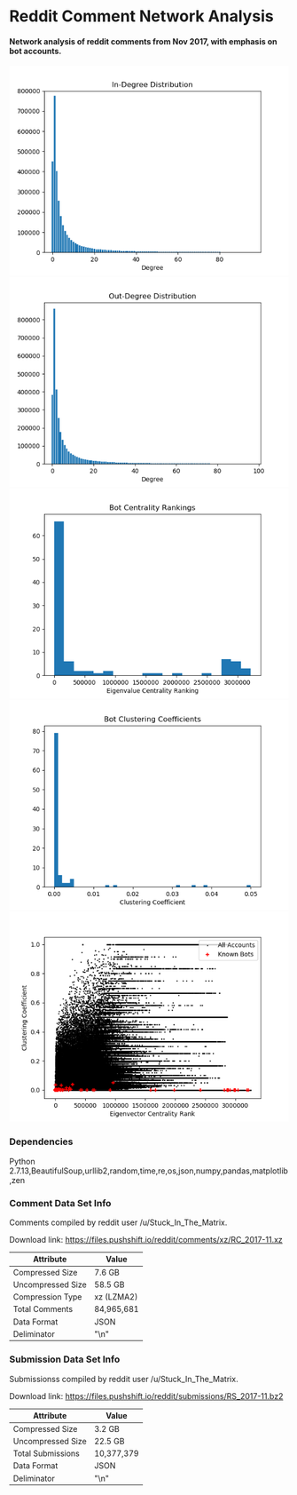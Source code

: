 # Reddit Comment Network Analysis
#### Network analysis of reddit comments from Nov 2017, with emphasis on bot accounts.
![Text](Graphics/InDegreeDist.png)
![Text](Graphics/OutDegreeDist.png)
![Text](Graphics/bot_centrality_rankings.png)
![Text](Graphics/bot_clustering_coefficients.png)
![Text](Graphics/ClusteringVsCentrality.png)

### Dependencies

Python 2.7.13,BeautifulSoup,urllib2,random,time,re,os,json,numpy,pandas,matplotlib,zen

### Comment Data Set Info

Comments compiled by reddit user /u/Stuck_In_The_Matrix.

Download link: https://files.pushshift.io/reddit/comments/xz/RC_2017-11.xz

| Attribute | Value |
|-------------------|----------|
| Compressed Size | 7.6 GB |
| Uncompressed Size | 58.5 GB |
| Compression Type | xz (LZMA2) |
| Total Comments | 84,965,681 |
| Data Format | JSON |
| Deliminator | "\n" |

### Submission Data Set Info

Submissionss compiled by reddit user /u/Stuck_In_The_Matrix.

Download link: https://files.pushshift.io/reddit/submissions/RS_2017-11.bz2

| Attribute | Value |
|-------------------|----------|
| Compressed Size | 3.2 GB |
| Uncompressed Size | 22.5 GB |
| Total Submissions | 10,377,379 |
| Data Format | JSON |
| Deliminator | "\n" |
